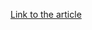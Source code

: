 [Link to the article](https://blog.trendmicro.com/trendlabs-security-intelligence/operation-black-atlas-endangers-in-store-card-payments-andsmbs-worldwide-switches-between-blackpos-and-other-tools/)
